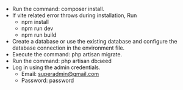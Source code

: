 - Run the command: composer install.
- If vite related error throws during installation, Run
    - npm install
    - npm run dev
    - npm run build
- Create a database or use the existing database and configure the database connection in the environment file.
- Execute the command: php artisan migrate.
- Run the command: php artisan db:seed
- Log in using the admin credentials.
    - Email: superadmin@gmail.com
    - Password: password